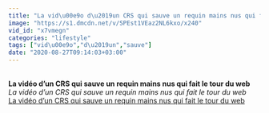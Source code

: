 ```yaml
---
title: "La vid\u00e9o d\u2019un CRS qui sauve un requin mains nus qui fait le tour du web"
image: "https://s1.dmcdn.net/v/SPEst1VEaz2NL6kxo/x240"
vid_id: "x7vmegn"
categories: "lifestyle"
tags: ["vid\u00e9o","d\u2019un","sauve"]
date: "2020-08-27T09:14:03+03:00"
---
```

<br><b>La vidéo d’un CRS qui sauve un requin mains nus qui fait le tour du web</b><br> <i>La vidéo d’un CRS qui sauve un requin mains nus qui fait le tour du web</i><br> <u>La vidéo d’un CRS qui sauve un requin mains nus qui fait le tour du web</u>
